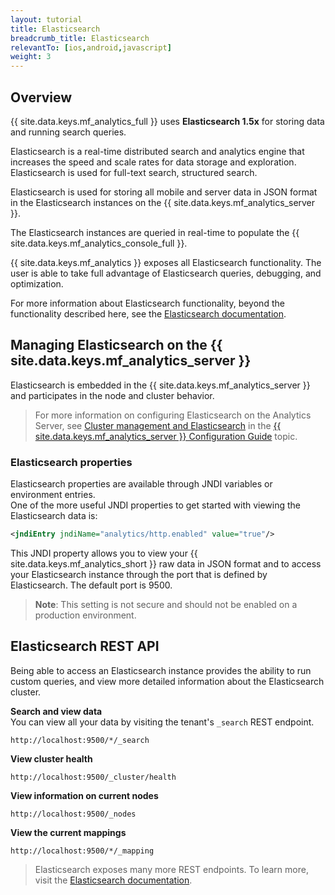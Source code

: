 ```yaml
---
layout: tutorial
title: Elasticsearch
breadcrumb_title: Elasticsearch
relevantTo: [ios,android,javascript]
weight: 3
---
```

<!-- NLS_CHARSET=UTF-8 -->
## Overview
{{ site.data.keys.mf_analytics_full }} uses  **Elasticsearch 1.5x** for storing data and running search queries.  

Elasticsearch is a real-time distributed search and analytics engine that increases the speed and scale rates for data storage and exploration. Elasticsearch is used for full-text search, structured search.

Elasticsearch is used for storing all mobile and server data in JSON format in the Elasticsearch instances on the {{ site.data.keys.mf_analytics_server }}.

The Elasticsearch instances are queried in real-time to populate the {{ site.data.keys.mf_analytics_console_full }}.

{{ site.data.keys.mf_analytics }} exposes all Elasticsearch functionality. The user is able to take full advantage of Elasticsearch queries, debugging, and optimization.

For more information about Elasticsearch functionality, beyond the functionality described here, see the  [Elasticsearch documentation](https://www.elastic.co/guide/en/elasticsearch/reference/1.5/index.html).

## Managing Elasticsearch on the {{ site.data.keys.mf_analytics_server }}

Elasticsearch is embedded in the {{ site.data.keys.mf_analytics_server }} and participates in the node and cluster behavior.

> For more information on configuring Elasticsearch on the Analytics Server, see [Cluster management and Elasticsearch](../../installation-configuration/production/analytics/configuration#cluster-management-and-elasticsearch) in the [{{ site.data.keys.mf_analytics_server }} Configuration Guide](../../installation-configuration/production/analytics/configuration) topic.

### Elasticsearch properties
Elasticsearch properties are available through JNDI variables or environment entries.  
One of the more useful JNDI properties to get started with viewing the Elasticsearch data is:

```xml
<jndiEntry jndiName="analytics/http.enabled" value="true"/>
```

This JNDI property allows you to view your {{ site.data.keys.mf_analytics_short }} raw data in JSON format and to access your Elasticsearch instance through the port that is defined by Elasticsearch. The default port is 9500.

> **Note**: This setting is not secure and should not be enabled on a production environment.

## Elasticsearch REST API
Being able to access an Elasticsearch instance provides the ability to run custom queries, and view more detailed information about the Elasticsearch cluster.

**Search and view data**  
You can view all your data by visiting the tenant's `_search` REST endpoint.  

```
http://localhost:9500/*/_search
```

**View cluster health**  

```
http://localhost:9500/_cluster/health
```

**View information on current nodes**  

```
http://localhost:9500/_nodes
```

**View the current mappings**  

```
http://localhost:9500/*/_mapping
```

> Elasticsearch exposes many more REST endpoints. To learn more, visit the [Elasticsearch documentation](https://www.elastic.co/guide/en/elasticsearch/reference/1.5/index.html).
